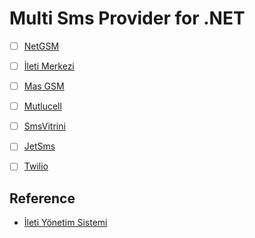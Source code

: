# Multi Sms Provider for .NET

- [ ] [NetGSM](https://netgsm.com.tr/)
- [ ] [İleti Merkezi](https://iletimerkezi.com)
- [ ] [Mas GSM](https://masgsm.com.tr)
- [ ] [Mutlucell](https://mutlucell.com.tr)
- [ ] [SmsVitrini](https://smsvitrini.com)
- [ ] [JetSms](https://jetsms.net)
- [ ] [Twilio](https://twilio.com)


## Reference
- [İleti Yönetim Sistemi](https://iys.org.tr)
